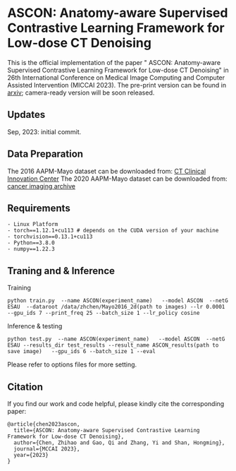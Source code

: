 # ASCON: Anatomy-aware Supervised Contrastive Learning Framework for Low-dose CT Denoising
This is the official implementation of the paper " ASCON: Anatomy-aware Supervised Contrastive Learning Framework for Low-dose CT Denoising" in 26th International Conference on Medical Image Computing and Computer Assisted Intervention (MICCAI 2023). The pre-print version can be found in [arxiv](https://arxiv.org/abs/2307.12225); camera-ready version will be soon released.

## Updates
Sep, 2023: initial commit.

## Data Preparation
The 2016 AAPM-Mayo dataset can be downloaded from: [CT Clinical Innovation Center](https://ctcicblog.mayo.edu/2016-low-dose-ct-grand-challenge/)
The 2020 AAPM-Mayo dataset can be downloaded from: [cancer imaging archive](https://wiki.cancerimagingarchive.net/pages/viewpage.action?pageId=52758026)

## Requirements
```
- Linux Platform
- torch==1.12.1+cu113 # depends on the CUDA version of your machine
- torchvision==0.13.1+cu113
- Python==3.8.0
- numpy==1.22.3
```

## Traning and & Inference
Training
```
python train.py  --name ASCON(experiment_name)   --model ASCON  --netG  ESAU  --dataroot /data/zhchen/Mayo2016_2d(path to images) --lr 0.0001 --gpu_ids 7 --print_freq 25 --batch_size 1 --lr_policy cosine
```

Inference & testing
```
python test.py  --name ASCON(experiment_name)   --model ASCON  --netG ESAU --results_dir test_results --result_name ASCON_results(path to save image)   --gpu_ids 6 --batch_size 1 --eval
```
Please refer to options files for more setting.


## Citation
If you find our work and code helpful, please kindly cite the corresponding paper:
```
@article{chen2023ascon,
  title={ASCON: Anatomy-aware Supervised Contrastive Learning Framework for Low-dose CT Denoising},
  author={Chen, Zhihao and Gao, Qi and Zhang, Yi and Shan, Hongming},
  journal={MCCAI 2023},
  year={2023}
}
```
